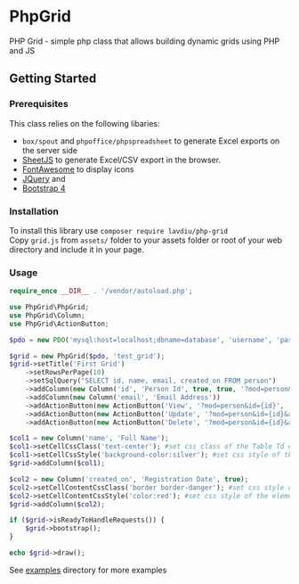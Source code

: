 # PhpGrid
PHP Grid - simple php class that allows building dynamic grids using PHP and JS

## Getting Started
### Prerequisites
This class relies on the following libaries:
 * `box/spout` and `phpoffice/phpspreadsheet` to generate Excel exports on the server side
 * [SheetJS](https://github.com/sheetjs/sheetjs) to generate Excel/CSV export in the browser.
 * [FontAwesome](https://fontawesome.com/) to display icons
 * [JQuery](https://jquery.com/) and 
 * [Bootstrap 4](https://getbootstrap.com/)

### Installation
To install this library use `composer require lavdiu/php-grid`  
Copy `grid.js` from `assets/` folder to your assets folder or root of your web directory and include it in your page.  

### Usage
```php
require_once __DIR__ . '/vendor/autoload.php';

use PhpGrid\PhpGrid;
use PhpGrid\Column;
use PhpGrid\ActionButton;

$pdo = new PDO('mysql:host=localhost;dbname=database', 'username', 'password');

$grid = new PhpGrid($pdo, 'test_grid');
$grid->setTitle('First Grid')
    ->setRowsPerPage(10)
    ->setSqlQuery("SELECT id, name, email, created_on FROM person")
    ->addColumn(new Column('id', 'Person Id', true, true, '?mod=person&id={id}', '_blank'))
    ->addColumn(new Column('email', 'Email Address'))
    ->addActionButton(new ActionButton('View', '?mod=person&id={id}', 'fa fa-eye'))
    ->addActionButton(new ActionButton('Update', '?mod=person&id={id}&action=update', 'fa fa-pencil'))
    ->addActionButton(new ActionButton('Delete', '?mod=person&id={id}&action=delete', 'fa fa-trash'));

$col1 = new Column('name', 'Full Name');
$col1->setCellCssClass('text-center'); #set css class of the Table Td element
$col1->setCellCssStyle('background-color:silver'); #set css style of the Table TD element
$grid->addColumn($col1);

$col2 = new Column('created_on', 'Registration Date', true);
$col2->setCellContentCssClass('border border-danger'); #set css style of the element inside table td
$col2->setCellContentCssStyle('color:red'); #set css style of the element inside table td
$grid->addColumn($col2);

if ($grid->isReadyToHandleRequests()) {
    $grid->bootstrap();
}

echo $grid->draw();

```

See [examples](https://github.com/lavdiu/php-grid/tree/master/examples) directory for more examples